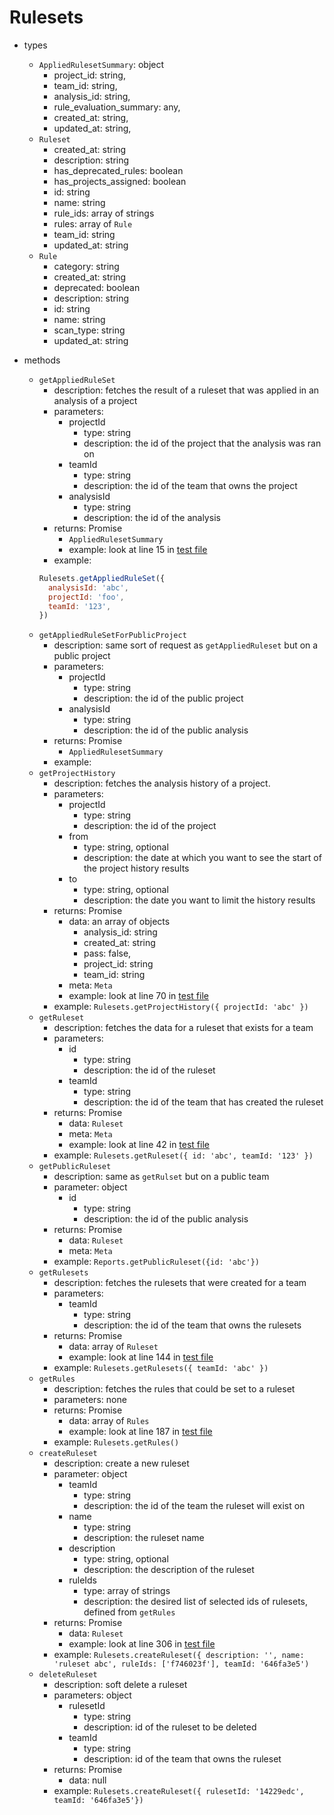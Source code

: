 # Rulesets

- types

  - `AppliedRulesetSummary`: object
    - project_id: string,
    - team_id: string,
    - analysis_id: string,
    - rule_evaluation_summary: any,
    - created_at: string,
    - updated_at: string,
  - `Ruleset`
    - created_at: string
    - description: string
    - has_deprecated_rules: boolean
    - has_projects_assigned: boolean
    - id: string
    - name: string
    - rule_ids: array of strings
    - rules: array of `Rule`
    - team_id: string
    - updated_at: string
  - `Rule`
    - category: string
    - created_at: string
    - deprecated: boolean
    - description: string
    - id: string
    - name: string
    - scan_type: string
    - updated_at: string

- methods
  - `getAppliedRuleSet`
    - description: fetches the result of a ruleset that was applied in an analysis of a project
    - parameters:
      - projectId
        - type: string
        - description: the id of the project that the analysis was ran on
      - teamId
        - type: string
        - description: the id of the team that owns the project
      - analysisId
        - type: string
        - description: the id of the analysis
    - returns: Promise
      - `AppliedRulesetSummary`
      - example: look at line 15 in [test file](lib/rulesets/ruleset.test.js)
    - example:
    ```javascript
    Rulesets.getAppliedRuleSet({
      analysisId: 'abc',
      projectId: 'foo',
      teamId: '123',
    })
    ```
  - `getAppliedRuleSetForPublicProject`
    - description: same sort of request as `getAppliedRuleset` but on a public project
    - parameters:
      - projectId
        - type: string
        - description: the id of the public project
      - analysisId
        - type: string
        - description: the id of the public analysis
    - returns: Promise
      - `AppliedRulesetSummary`
    - example:
  - `getProjectHistory`
    - description: fetches the analysis history of a project.
    - parameters:
      - projectId
        - type: string
        - description: the id of the project
      - from
        - type: string, optional
        - description: the date at which you want to see the start of the project history results
      - to
        - type: string, optional
        - description: the date you want to limit the history results
    - returns: Promise
      - data: an array of objects
        - analysis_id: string
        - created_at: string
        - pass: false,
        - project_id: string
        - team_id: string
      - meta: `Meta`
      - example: look at line 70 in [test file](lib/rulesets/ruleset.test.js)
    - example: `Rulesets.getProjectHistory({ projectId: 'abc' })`
  - `getRuleset`
    - description: fetches the data for a ruleset that exists for a team
    - parameters:
      - id
        - type: string
        - description: the id of the ruleset
      - teamId
        - type: string
        - description: the id of the team that has created the ruleset
    - returns: Promise
      - data: `Ruleset`
      - meta: `Meta`
      - example: look at line 42 in [test file](lib/rulesets/ruleset.test.js)
    - example: `Rulesets.getRuleset({ id: 'abc', teamId: '123' })`
  - `getPublicRuleset`
    - description: same as `getRulset` but on a public team
    - parameter: object
      - id
        - type: string
        - description: the id of the public analysis
    - returns: Promise
      - data: `Ruleset`
      - meta: `Meta`
    - example: `Reports.getPublicRuleset({id: 'abc'})`
  - `getRulesets`
    - description: fetches the rulesets that were created for a team
    - parameters:
      - teamId
        - type: string
        - description: the id of the team that owns the rulesets
    - returns: Promise
      - data: array of `Ruleset`
      - example: look at line 144 in [test file](lib/rulesets/ruleset.test.js)
    - example: `Rulesets.getRulesets({ teamId: 'abc' })`
  - `getRules`
    - description: fetches the rules that could be set to a ruleset
    - parameters: none
    - returns: Promise
      - data: array of `Rules`
      - example: look at line 187 in [test file](lib/rulesets/ruleset.test.js)
    - example: `Rulesets.getRules()`
  - `createRuleset`
    - description: create a new ruleset
    - parameter: object
      - teamId
        - type: string
        - description: the id of the team the ruleset will exist on
      - name
        - type: string
        - description: the ruleset name
      - description
        - type: string, optional
        - description: the description of the ruleset
      - ruleIds
        - type: array of strings
        - description: the desired list of selected ids of rulesets, defined from `getRules`
    - returns: Promise
      - data: `Ruleset`
      - example: look at line 306 in [test file](lib/rulesets/ruleset.test.js)
    - example: `Rulesets.createRuleset({ description: '', name: 'ruleset abc', ruleIds: ['f746023f'], teamId: '646fa3e5')`
  - `deleteRuleset`
    - description: soft delete a ruleset
    - parameters: object
      - rulesetId
        - type: string
        - description: id of the ruleset to be deleted
      - teamId
        - type: string
        - description: id of the team that owns the ruleset
    - returns: Promise
      - data: null
    - example: `Rulesets.createRuleset({ rulesetId: '14229edc', teamId: '646fa3e5'})`
